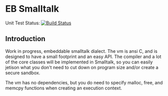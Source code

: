 # EB Smalltalk

Unit Test Status: [![Build Status](https://travis-ci.org/evanbowman/EB-Smalltalk.svg?branch=master)](https://travis-ci.org/evanbowman/EB-Smalltalk)

## Introduction

Work in progress, embeddable smalltalk dialect. The vm is ansi C, and is designed to have a small footprint and an easy API. The compiler and a lot of the core classes will be implemented in Smalltalk, so you can easily jetison what you don't need to cut down on program size and/or create a secure sandbox.

The vm has no dependencies, but you do need to specify malloc, free, and memcpy functions when creating an execution context.
